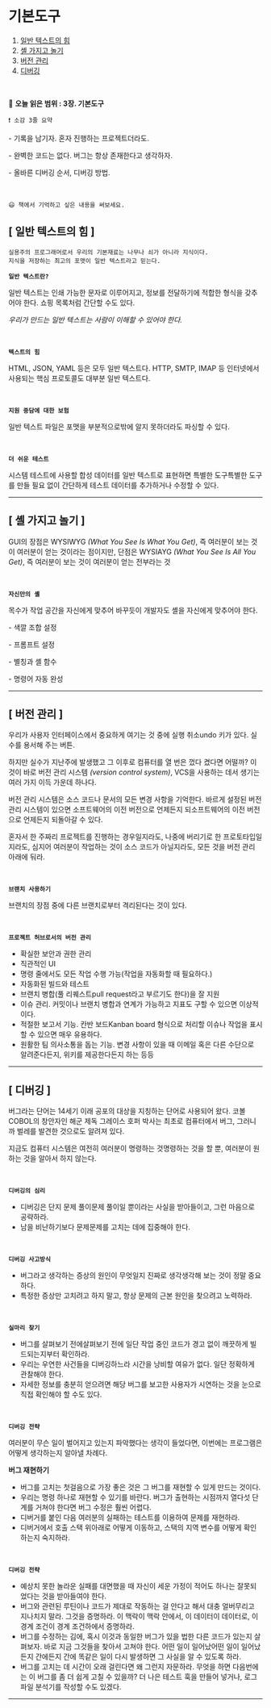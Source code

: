 # 기본도구

1. [ 일반 텍스트의 힘 ](#-일반-텍스트의-힘-)
2. [ 셸 가지고 놀기 ](#-셸-가지고-놀기-)
3. [ 버전 관리 ](#-버전-관리-)
4. [ 디버깅 ](#-디버깅-)

<br />

🔖 **오늘 읽은 범위 : 3장. 기본도구**

    ❗ 소감 3줄 요약

\- 기록을 남기자. 혼자 진행하는 프로젝트더라도.

\- 완벽한 코드는 없다. 버그는 항상 존재한다고 생각하자.

\- 올바른 디버깅 순서, 디버깅 방법.

<br />

    😃 책에서 기억하고 싶은 내용을 써보세요.

## [ 일반 텍스트의 힘 ]

    실용주의 프로그래머로서 우리의 기본재료는 나무나 쇠가 아니라 지식이다.
    지식을 저장하는 최고의 포맷이 일반 텍스트라고 믿는다.

**`일반 텍스트란?`**

일반 텍스트는 인쇄 가능한 문자로 이루어지고, 정보를 전달하기에 적합한 형식을 갖추어야 한다. 쇼핑 목록처럼 간단할 수도 있다.

_우리가 만드는 일반 텍스트는 사람이 이해할 수 있어야 한다._

<br />

**`텍스트의 힘`**

HTML, JSON, YAML 등은 모두 일반 텍스트다. HTTP, SMTP, IMAP 등 인터넷에서 사용되는 핵심 프로토콜도 대부분 일반 텍스트다.

<br />

**`지원 중담에 대한 보험`**

일반 텍스트 파일은 포맷을 부분적으로밖에 알지 못하더라도 파싱할 수 있다.

<br />

**`더 쉬운 테스트`**

시스템 테스트에 사용할 합성 데이터를 일반 텍스트로 표현하면 특별한 도구특별한 도구를 만들 필요 없이 간단하게 테스트 데이터를 추가하거나 수정할 수 있다.

---

## [ 셸 가지고 놀기 ]

GUI의 장점은 WYSIWYG _(What You See Is What You Get)_, 즉 여러분이 보는 것이 여러분이 얻는 것이라는 점이지만, 단점은 WYSIAYG _(What You See Is All You Get)_, 즉 여러분이 보는 것이 여러분이 얻는 전부라는 것

<br />

**`자신만의 셸`**

목수가 작업 공간을 자신에게 맞추어 바꾸듯이 개발자도 셸을 자신에게 맞추어야 한다.

\- 색깔 조합 설정

\- 프롬프트 설정

\- 별칭과 셸 함수

\- 명령어 자동 완성

---

## [ 버전 관리 ]

우리가 사용자 인터페이스에서 중요하게 여기는 것 중에 실행 취소undo 키가 있다. 실수를 용서해 주는 버튼.

하지만 실수가 지난주에 발생했고 그 이후로 컴퓨터를 열 번은 껐다 켰다면 어떨까? 이것이 바로 버전 관리 시스템 _(version control system)_, VCS을 사용하는 데서 생기는 여러 가지 이득 가운데 하나다.

버전 관리 시스템은 소스 코드나 문서의 모든 변경 사항을 기억한다. 바르게 설정된 버전 관리 시스템이 있으면 소프트웨어의 이전 버전으로 언제든지 되소프트웨어의 이전 버전으로 언제든지 되돌아갈 수 있다.

혼자서 한 주짜리 프로젝트를 진행하는 경우일지라도, 나중에 버리기로 한 프로토타입일지라도, 심지어 여러분이 작업하는 것이 소스 코드가 아닐지라도, 모든 것을 버전 관리 아래에 둬라.

<br />

**`브랜치 사용하기`**

브랜치의 장점 중에 다른 브랜치로부터 격리된다는 것이 있다.

<br />

**`프로젝트 허브로서의 버전 관리`**

- 확실한 보안과 권한 관리
- 직관적인 UI
- 명령 줄에서도 모든 작업 수행 가능(작업을 자동화할 때 필요하다.)
- 자동화된 빌드와 테스트
- 브랜치 병합(풀 리퀘스트pull request라고 부르기도 한다)을 잘 지원
- 이슈 관리. 커밋이나 브랜치 병합과 연계가 가능하고 지표도 구할 수 있으면 이상적이다.
- 적절한 보고서 기능. 칸반 보드Kanban board 형식으로 처리할 이슈나 작업을 표시할 수 있으면 매우 유용하다.
- 원활한 팀 의사소통을 돕는 기능. 변경 사항이 있을 때 이메일 혹은 다른 수단으로 알려준다든지, 위키를 제공한다든지 하는 등등

---

## [ 디버깅 ]

버그라는 단어는 14세기 이래 공포의 대상을 지칭하는 단어로 사용되어 왔다. 코볼COBOL의 창안자인 해군 제독 그레이스 호퍼 박사는 최초로 컴퓨터에서 버그, 그러니까 벌레를 발견한 것으로도 알려져 있다.

지금도 컴퓨터 시스템은 여전히 여러분이 명령하는 것명령하는 것을 할 뿐, 여러분이 원하는 것을 알아서 하지 않는다.

<br />

**`디버깅의 심리`**

- 디버깅은 단지 문제 풀이문제 풀이일 뿐이라는 사실을 받아들이고, 그런 마음으로 공략하라.
- 남을 비난하기보다 문제문제를 고치는 데에 집중해야 한다.

<br />

**`디버깅 사고방식`**

- 버그라고 생각하는 증상의 원인이 무엇일지 진짜로 생각생각해 보는 것이 정말 중요하다.
- 특정한 증상만 고치려고 하지 말고, 항상 문제의 근본 원인을 찾으려고 노력하라.

<br />

**`실마리 찾기`**

- 버그를 살펴보기 전에살펴보기 전에 일단 작업 중인 코드가 경고 없이 깨끗하게 빌드되는지부터 확인하라.
- 우리는 우연한 사건들을 디버깅하느라 시간을 낭비할 여유가 없다. 일단 정확하게 관찰해야 한다.
- 자세한 정보를 충분히 얻으려면 해당 버그를 보고한 사용자가 시연하는 것을 눈으로 직접 확인해야 할 수도 있다.

<br />

**`디버깅 전략`**

여러분이 무슨 일이 벌어지고 있는지 파악했다는 생각이 들었다면, 이번에는 프로그램은 어떻게 생각하는지 알아낼 차례다.

**버그 재현하기**

- 버그를 고치는 첫걸음으로 가장 좋은 것은 그 버그를 재현할 수 있게 만드는 것이다.
- 우리는 명령 하나로 재현할 수 있기를 바란다. 버그가 출현하는 시점까지 열다섯 단계를 거쳐야 한다면 버그 수정은 훨씬 어렵다.
- 디버거를 붙인 다음 여러분의 실패하는 테스트를 이용하여 문제를 재현하라.
- 디버거에서 호출 스택 위아래로 어떻게 이동하고, 스택의 지역 변수를 어떻게 확인하는지 숙지하라.

<br />

**`디버깅 전략`**

- 예상치 못한 놀라운 실패를 대면했을 때 자신이 세운 가정이 적어도 하나는 잘못되었다는 것을 받아들여야 한다.
- 버그와 관련된 루틴이나 코드가 제대로 작동하는 걸 안다고 해서 대충 얼버무리고 지나치지 말라. 그것을 증명하라. 이 맥락이 맥락 안에서, 이 데이터이 데이터로, 이 경계 조건이 경계 조건하에서 증명하라.
- 버그를 수정하는 김에, 혹시 이것과 동일한 버그가 있을 법한 다른 코드가 있는지 살펴보자. 바로 지금 그것들을 찾아서 고쳐야 한다. 어떤 일이 일어났어떤 일이 일어났든지 간에든지 간에 똑같은 일이 다시 발생하면 그 사실을 알 수 있도록 하라.
- 버그를 고치는 데 시간이 오래 걸린다면 왜 그런지 자문하라. 무엇을 하면 다음번에는 이 버그를 좀 더 쉽게 고칠 수 있을까? 더 나은 테스트 훅을 만들어 넣거나, 로그 파일 분석기를 작성할 수도 있겠다.

---
